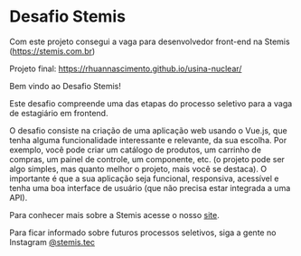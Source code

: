 # Desafio Stemis

Com este projeto consegui a vaga para desenvolvedor front-end na Stemis (https://stemis.com.br)

Projeto final: https://rhuannascimento.github.io/usina-nuclear/


Bem vindo ao Desafio Stemis!

Este desafio compreende uma das etapas do processo seletivo para a vaga de estagiário em frontend.

O desafio consiste na criação de uma aplicação web usando o Vue.js, que tenha alguma funcionalidade interessante e relevante, da sua escolha. Por exemplo, você pode criar um catálogo de produtos, um carrinho de compras, um painel de controle, um componente, etc. (o projeto pode ser algo simples, mas quanto melhor o projeto, mais você se destaca). O importante é que a sua aplicação seja funcional, responsiva, acessível e tenha uma boa interface de usuário (que não precisa estar integrada a uma API).

Para conhecer mais sobre a Stemis acesse o nosso [site](https://www.stemis.com.br).

Para ficar informado sobre futuros processos seletivos, siga a gente no Instagram [@stemis.tec](https://www.instagram.com/stemis.tec)
